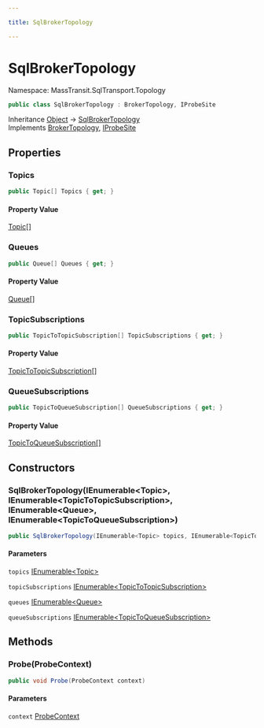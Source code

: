 ```yaml
---

title: SqlBrokerTopology

---
```


# SqlBrokerTopology

Namespace: MassTransit.SqlTransport.Topology

```csharp
public class SqlBrokerTopology : BrokerTopology, IProbeSite
```

Inheritance [Object](https://learn.microsoft.com/en-us/dotnet/api/system.object) → [SqlBrokerTopology](../masstransit-sqltransport-topology/sqlbrokertopology)<br/>
Implements [BrokerTopology](../masstransit-sqltransport-topology/brokertopology), [IProbeSite](../../masstransit-abstractions/masstransit/iprobesite)

## Properties

### **Topics**

```csharp
public Topic[] Topics { get; }
```

#### Property Value

[Topic[]](../masstransit-sqltransport-topology/topic)<br/>

### **Queues**

```csharp
public Queue[] Queues { get; }
```

#### Property Value

[Queue[]](../masstransit-sqltransport-topology/queue)<br/>

### **TopicSubscriptions**

```csharp
public TopicToTopicSubscription[] TopicSubscriptions { get; }
```

#### Property Value

[TopicToTopicSubscription[]](../masstransit-sqltransport-topology/topictotopicsubscription)<br/>

### **QueueSubscriptions**

```csharp
public TopicToQueueSubscription[] QueueSubscriptions { get; }
```

#### Property Value

[TopicToQueueSubscription[]](../masstransit-sqltransport-topology/topictoqueuesubscription)<br/>

## Constructors

### **SqlBrokerTopology(IEnumerable\<Topic\>, IEnumerable\<TopicToTopicSubscription\>, IEnumerable\<Queue\>, IEnumerable\<TopicToQueueSubscription\>)**

```csharp
public SqlBrokerTopology(IEnumerable<Topic> topics, IEnumerable<TopicToTopicSubscription> topicSubscriptions, IEnumerable<Queue> queues, IEnumerable<TopicToQueueSubscription> queueSubscriptions)
```

#### Parameters

`topics` [IEnumerable\<Topic\>](https://learn.microsoft.com/en-us/dotnet/api/system.collections.generic.ienumerable-1)<br/>

`topicSubscriptions` [IEnumerable\<TopicToTopicSubscription\>](https://learn.microsoft.com/en-us/dotnet/api/system.collections.generic.ienumerable-1)<br/>

`queues` [IEnumerable\<Queue\>](https://learn.microsoft.com/en-us/dotnet/api/system.collections.generic.ienumerable-1)<br/>

`queueSubscriptions` [IEnumerable\<TopicToQueueSubscription\>](https://learn.microsoft.com/en-us/dotnet/api/system.collections.generic.ienumerable-1)<br/>

## Methods

### **Probe(ProbeContext)**

```csharp
public void Probe(ProbeContext context)
```

#### Parameters

`context` [ProbeContext](../../masstransit-abstractions/masstransit/probecontext)<br/>
